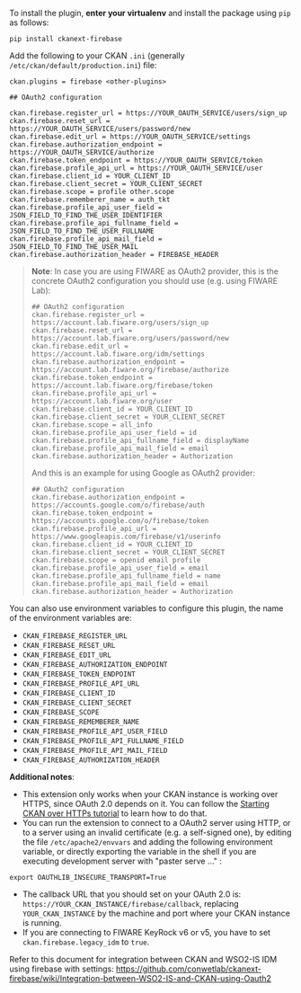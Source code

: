 To install the plugin, **enter your virtualenv** and install the package using `pip` as follows:

```
pip install ckanext-firebase
```

Add the following to your CKAN `.ini` (generally `/etc/ckan/default/production.ini`) file:

```
ckan.plugins = firebase <other-plugins>

## OAuth2 configuration

ckan.firebase.register_url = https://YOUR_OAUTH_SERVICE/users/sign_up
ckan.firebase.reset_url = https://YOUR_OAUTH_SERVICE/users/password/new
ckan.firebase.edit_url = https://YOUR_OAUTH_SERVICE/settings
ckan.firebase.authorization_endpoint = https://YOUR_OAUTH_SERVICE/authorize
ckan.firebase.token_endpoint = https://YOUR_OAUTH_SERVICE/token
ckan.firebase.profile_api_url = https://YOUR_OAUTH_SERVICE/user
ckan.firebase.client_id = YOUR_CLIENT_ID
ckan.firebase.client_secret = YOUR_CLIENT_SECRET
ckan.firebase.scope = profile other.scope
ckan.firebase.rememberer_name = auth_tkt
ckan.firebase.profile_api_user_field = JSON_FIELD_TO_FIND_THE_USER_IDENTIFIER
ckan.firebase.profile_api_fullname_field = JSON_FIELD_TO_FIND_THE_USER_FULLNAME
ckan.firebase.profile_api_mail_field = JSON_FIELD_TO_FIND_THE_USER_MAIL
ckan.firebase.authorization_header = FIREBASE_HEADER
```

> **Note**: In case you are using FIWARE as OAuth2 provider, this is the concrete OAuth2 configuration you should use (e.g. using FIWARE Lab):
>
> ```
> ## OAuth2 configuration
> ckan.firebase.register_url = https://account.lab.fiware.org/users/sign_up
> ckan.firebase.reset_url = https://account.lab.fiware.org/users/password/new
> ckan.firebase.edit_url = https://account.lab.fiware.org/idm/settings
> ckan.firebase.authorization_endpoint = https://account.lab.fiware.org/firebase/authorize
> ckan.firebase.token_endpoint = https://account.lab.fiware.org/firebase/token
> ckan.firebase.profile_api_url = https://account.lab.fiware.org/user
> ckan.firebase.client_id = YOUR_CLIENT_ID
> ckan.firebase.client_secret = YOUR_CLIENT_SECRET
> ckan.firebase.scope = all_info
> ckan.firebase.profile_api_user_field = id
> ckan.firebase.profile_api_fullname_field = displayName
> ckan.firebase.profile_api_mail_field = email
> ckan.firebase.authorization_header = Authorization
> ```
>
> And this is an example for using Google as OAuth2 provider:
>
> ```
> ## OAuth2 configuration
> ckan.firebase.authorization_endpoint = https://accounts.google.com/o/firebase/auth
> ckan.firebase.token_endpoint = https://accounts.google.com/o/firebase/token
> ckan.firebase.profile_api_url = https://www.googleapis.com/firebase/v1/userinfo
> ckan.firebase.client_id = YOUR_CLIENT_ID
> ckan.firebase.client_secret = YOUR_CLIENT_SECRET
> ckan.firebase.scope = openid email profile
> ckan.firebase.profile_api_user_field = email
> ckan.firebase.profile_api_fullname_field = name
> ckan.firebase.profile_api_mail_field = email
> ckan.firebase.authorization_header = Authorization
> ```

You can also use environment variables to configure this plugin, the name of the environment variables are:

- `CKAN_FIREBASE_REGISTER_URL`
- `CKAN_FIREBASE_RESET_URL`
- `CKAN_FIREBASE_EDIT_URL`
- `CKAN_FIREBASE_AUTHORIZATION_ENDPOINT`
- `CKAN_FIREBASE_TOKEN_ENDPOINT`
- `CKAN_FIREBASE_PROFILE_API_URL`
- `CKAN_FIREBASE_CLIENT_ID`
- `CKAN_FIREBASE_CLIENT_SECRET`
- `CKAN_FIREBASE_SCOPE`
- `CKAN_FIREBASE_REMEMBERER_NAME`
- `CKAN_FIREBASE_PROFILE_API_USER_FIELD`
- `CKAN_FIREBASE_PROFILE_API_FULLNAME_FIELD`
- `CKAN_FIREBASE_PROFILE_API_MAIL_FIELD`
- `CKAN_FIREBASE_AUTHORIZATION_HEADER`

**Additional notes**:
* This extension only works when your CKAN instance is working over HTTPS, since OAuth 2.0 depends on it. You can follow the [Starting CKAN over HTTPs tutorial](https://github.com/conwetlab/ckanext-firebase/wiki/Starting-CKAN-over-HTTPs) to learn how to do that. 
* You can run the extension to connect to a OAuth2 server using HTTP, or to a server using an invalid certificate (e.g. a self-signed one), by editing the file `/etc/apache2/envvars` and adding the following environment variable, or directly exporting the variable in the shell if you are executing development server with "paster serve ..." :
```
export OAUTHLIB_INSECURE_TRANSPORT=True
```
* The callback URL that you should set on your OAuth 2.0 is: `https://YOUR_CKAN_INSTANCE/firebase/callback`, replacing `YOUR_CKAN_INSTANCE` by the machine and port where your CKAN instance is running.
* If you are connecting to FIWARE KeyRock v6 or v5, you have to set `ckan.firebase.legacy_idm` to `true`.

Refer to this document for integration between CKAN and WSO2-IS IDM using firebase with settings:
https://github.com/conwetlab/ckanext-firebase/wiki/Integration-between-WSO2-IS-and-CKAN-using-Oauth2
